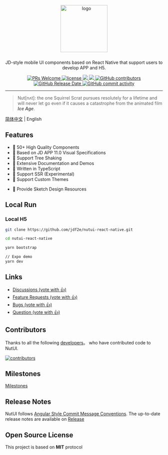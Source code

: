 
<p align="center">
    <img alt="logo" src="https://img11.360buyimg.com/imagetools/jfs/t1/211965/25/7152/22022/61b16785E433119bb/aa41d7a9f7e823f3.png" width="150" style="margin-bottom: 10px;">
</p>

<p align="center">JD-style mobile UI components based on React Native that support users to develop APP and H5.</p>

<p align="center">
    <a href="http://makeapullrequest.com">
    <img src="https://img.shields.io/badge/PRs-welcome-brightgreen.svg?style=flat-square" alt="PRs Welcome" />
  </a>
  <a href="https://github.com/jdf2e/nutui-react-native">
    <img src="https://img.shields.io/npm/l/@nutui/nutui-react-native.svg" alt="license"/>
  </a>
  <a href="https://www.npmjs.com/package/@nutui/nutui-react-native">
    <img src="https://img.shields.io/npm/v/@nutui/nutui-react-native.svg?style=flat-square">
  </a>
  <a href="https://www.npmjs.com/package/@nutui/nutui-react-native">
    <img src="https://img.shields.io/npm/dt/@nutui/nutui-react-native.svg?style=flat-square">
  </a>
  <a href="https://github.com/jdf2e/nutui-react-native">
    <img src="https://img.shields.io/github/contributors/jdf2e/nutui-react-native" alt="GitHub contributors">
  </a>
  <a href="https://github.com/jdf2e/nutui-react-native">
    <img src="https://img.shields.io/github/release-date/jdf2e/nutui-react-native" alt="GitHub Release Date">
  </a>
  <a href="https://github.com/jdf2e/nutui-react-native">
    <img src="https://img.shields.io/github/commit-activity/w/jdf2e/nutui-react-native" alt="GitHub commit activity">
   </a>
</p>

<!-- <p align='center'>
  <img src="https://img12.360buyimg.com/imagetools/jfs/t1/202336/18/18586/7437/61b832ccE0b13d53d/18605da7232a5a0e.png" height="180" alt="NutUI-React-Native" />  &nbsp;
  <img src="https://img13.360buyimg.com/imagetools/jfs/t1/102323/22/33163/27773/632a7855E75c9fa02/8c351778f47d24f5.jpg" width="200" alt="NutUI-React-Native" />
</p> -->

---

> Nut[nʌt]: the one Squirrel Scrat pursues resolutely for a lifetime and will never let go even if it causes a catastrophe from the animated film ***Ice Age***.

[简体中文](./README_ZH.md) | English

## Features

* 🚀 50+ High Quality Components
* 📖 Based on JD APP 11.0 Visual Specifications
* 🍭 Support Tree Shaking
* 📖 Extensive Documentation and Demos
* 💪 Written in TypeScript
* 💪 Support SSR (Experimental)
* 🍭 Support Custom Themes
<!-- * 🍭 90%+ Unit Test Coverage -->
* 📖 Provide Sketch Design Resources

## Local Run

### Local H5

```sh
git clone https://github.com/jdf2e/nutui-react-native.git

cd nutui-react-native

yarn bootstrap

// Expo demo
yarn dev
```

## Links

<ul>
    <li>
        <a href="https://github.com/jdf2e/nutui-react-native/discussions">
            Discussions  (vote with 👍)
        </a>
    </li>
    <li>
        <a href="https://github.com/jdf2e/nutui-react-native/issues?q=is%3Aissue+is%3Aopen+label%3A%22help+wanted%22">
            Feature Requests (vote with 👍)
        </a>
    </li>
     <li>
        <a href="https://github.com/jdf2e/nutui-react-native/labels/bug%203.0">
            Bugs (vote with 👍)
        </a>
    </li>
     <li>
        <a href="https://github.com/jdf2e/nutui-react-native/issues?q=is%3Aissue+is%3Aopen+label%3Aquestion">
            Question  (vote with 👍)
        </a>
    </li>
</ul>

## Contributors

Thanks to all the following [developers](https://github.com/jdf2e/nutui-react-native/graphs/contributors)。 who have contributed code to NutUI.


<a href="https://github.com/jdf2e/nutui-react-native/graphs/contributors">
  <img src="https://contrib.rocks/image?repo=jdf2e/nutui-react-native" alt="contributors"/>
</a>

<!-- ## Stargazers

[![Stargazers repo roster for @jdf2e/nutui-react-native](https://reporoster.com/stars/jdf2e/nutui-react-native)](https://github.com/jdf2e/nutui-react-native/stargazers)

## Forkers

[![Forkers repo roster for @jdf2e/nutui-react](https://reporoster.com/forks/jdf2e/nutui-react-native)](https://github.com/jdf2e/nutui-react-native/network/members) -->

## Milestones

[Milestones](https://github.com/jdf2e/nutui-react-native/projects)

## Release Notes

NutUI follows [Angular Style Commit Message Conventions](https://gist.github.com/stephenparish/9941e89d80e2bc58a153). The up-to-date release notes are available on [Release](https://github.com/jdf2e/nutui-react-native/releases)

## Open Source License

This project is based on **MIT** protocol
